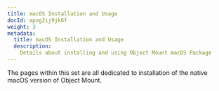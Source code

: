 ```yaml
---
title: macOS Installation and Usage
docId: apog2ij9jk6f
weight: 3
metadata:
  title: macOS Installation and Usage
  description:
    Details about installing and using Object Mount macOS Package
---
```


The pages within this set are all dedicated to installation of the native macOS version of Object Mount.